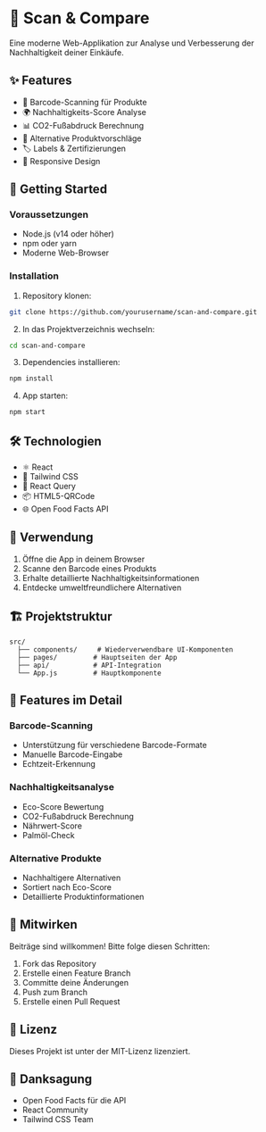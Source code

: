 # 🌱 Scan & Compare

Eine moderne Web-Applikation zur Analyse und Verbesserung der Nachhaltigkeit deiner Einkäufe.

## ✨ Features

- 📱 Barcode-Scanning für Produkte
- 🌍 Nachhaltigkeits-Score Analyse
- 📊 CO2-Fußabdruck Berechnung
- 🔄 Alternative Produktvorschläge
- 🏷️ Labels & Zertifizierungen
- 📱 Responsive Design

## 🚀 Getting Started

### Voraussetzungen

- Node.js (v14 oder höher)
- npm oder yarn
- Moderne Web-Browser

### Installation

1. Repository klonen:

```bash
git clone https://github.com/yourusername/scan-and-compare.git
```

2. In das Projektverzeichnis wechseln:

```bash
cd scan-and-compare
```

3. Dependencies installieren:

```bash
npm install
```

4. App starten:

```bash
npm start
```

## 🛠️ Technologien

- ⚛️ React
- 🎨 Tailwind CSS
- 🔄 React Query
- 📦 HTML5-QRCode
- 🌐 Open Food Facts API

## 📱 Verwendung

1. Öffne die App in deinem Browser
2. Scanne den Barcode eines Produkts
3. Erhalte detaillierte Nachhaltigkeitsinformationen
4. Entdecke umweltfreundlichere Alternativen

## 🏗️ Projektstruktur

```
src/
  ├── components/     # Wiederverwendbare UI-Komponenten
  ├── pages/         # Hauptseiten der App
  ├── api/           # API-Integration
  └── App.js         # Hauptkomponente
```

## 🌟 Features im Detail

### Barcode-Scanning

- Unterstützung für verschiedene Barcode-Formate
- Manuelle Barcode-Eingabe
- Echtzeit-Erkennung

### Nachhaltigkeitsanalyse

- Eco-Score Bewertung
- CO2-Fußabdruck Berechnung
- Nährwert-Score
- Palmöl-Check

### Alternative Produkte

- Nachhaltigere Alternativen
- Sortiert nach Eco-Score
- Detaillierte Produktinformationen

## 🤝 Mitwirken

Beiträge sind willkommen! Bitte folge diesen Schritten:

1. Fork das Repository
2. Erstelle einen Feature Branch
3. Committe deine Änderungen
4. Push zum Branch
5. Erstelle einen Pull Request

## 📝 Lizenz

Dieses Projekt ist unter der MIT-Lizenz lizenziert.

## 🙏 Danksagung

- Open Food Facts für die API
- React Community
- Tailwind CSS Team

